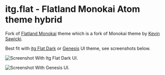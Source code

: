 # itg.flat - Flatland Monokai Atom theme hybrid

Fork of [Flatland Monokai](https://github.com/samrose3/flatland-monokai) theme which is a fork of Monokai theme by [Kevin Sawicki](https://github.com/kevinsawicki/monokai).

Best fit with [itg Flat Dark](https://github.com/itsthatguy/atom-itg-flat) or [Genesis](https://github.com/jmcalaway/atom-genesis-ui) UI theme, see screenshots below.

![Screenshot](https://dl.dropboxusercontent.com/u/18447700/atom-settings-apr16.png "With Itg Flat Dark UI.")
With Itg Flat Dark UI.

![Screenshot](https://dl.dropboxusercontent.com/u/18447700/atom-settings-oct-2016.png "With Genesis UI.")
With Genesis UI.
